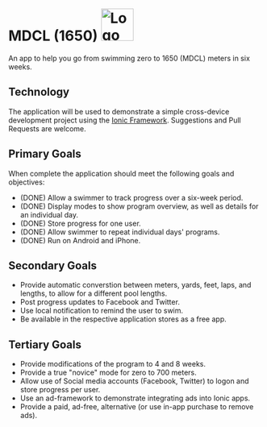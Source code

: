 # MDCL (1650) <img src="https://cloud.githubusercontent.com/assets/1752021/6574510/266bfc90-c6fc-11e4-9924-ab9c86de9b3a.png" width="64" alt="Logo">

An app to help you go from swimming zero to 1650 (MDCL) meters in six weeks.

## Technology
The application will be used to demonstrate a simple cross-device development project using the [Ionic Framework](http://ionicframework.com/). Suggestions and Pull Requests are welcome.

## Primary Goals
When complete the application should meet the following goals and objectives:
 * (DONE) Allow a swimmer to track progress over a six-week period.
 * (DONE) Display modes to show program overview, as well as details for an individual day.
 * (DONE) Store progress for one user.
 * (DONE) Allow swimmer to repeat individual days' programs.
 * (DONE) Run on Android and iPhone.

## Secondary Goals
 * Provide automatic converstion between meters, yards, feet, laps, and lengths, to allow for a different pool lengths.
 * Post progress updates to Facebook and Twitter.
 * Use local notification to remind the user to swim.
 * Be available in the respective application stores as a free app.
 
## Tertiary Goals
 * Provide modifications of the program to 4 and 8 weeks.
 * Provide a true "novice" mode for zero to 700 meters.
 * Allow use of Social media accounts (Facebook, Twitter) to logon and store progress per user.
 * Use an ad-framework to demonstrate integrating ads into Ionic apps.
 * Provide a paid, ad-free, alternative (or use in-app purchase to remove ads).

